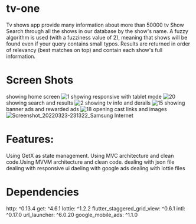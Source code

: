 # tv-one
Tv shows app provide many information about more than 50000 tv Show
Search through all the shows in our database by the show's name. A fuzzy algorithm is used (with a fuzziness value of 2), meaning that shows will be found even if your query contains small typos. Results are returned in order of relevancy (best matches on top) and contain each show's full information.
  # Screen Shots
  showing home screen
  ![1](https://user-images.githubusercontent.com/55621519/159793678-9454b948-b674-42f8-8ad5-6e4c8095006d.jpg)
  showing responsive with tablet mode 
![20](https://user-images.githubusercontent.com/55621519/159793758-a5dd8dba-8b61-4d08-b75b-8937ce20d163.jpg)
showing search and results
![2](https://user-images.githubusercontent.com/55621519/159795168-e23b52bc-d617-4b0f-b168-217c1a1b702a.jpg)
showing tv info and derails
![15](https://user-images.githubusercontent.com/55621519/159795172-e649b2b1-016d-469f-b115-06cccb9eca5a.jpg)
showing banner ads and rewarded ads
![18](https://user-images.githubusercontent.com/55621519/159796161-5afb3a05-52c3-4e67-82fe-a4ae84d4aed5.jpg)
opening cast links and images
![Screenshot_20220323-231322_Samsung Internet](https://user-images.githubusercontent.com/55621519/159796894-c3745d97-ac08-4c45-bc9a-76cf8f859dc0.jpg)

# Features:
Using GetX as state management.
Using MVC architecture and clean code.Using MVVM architecture and clean code.
dealing with json file
dealing with responsive ui
daeling with google ads
dealing with lottie files
# Dependencies
  http: ^0.13.4
  get: ^4.6.1
  lottie: ^1.2.2
  flutter_staggered_grid_view: ^0.6.1
  intl: ^0.17.0
  url_launcher: ^6.0.20
  google_mobile_ads: ^1.1.0
